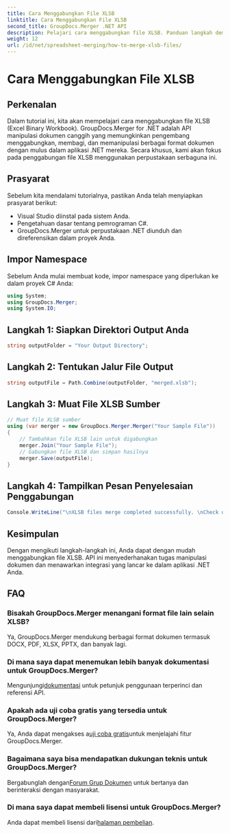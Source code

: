 ```yaml
---
title: Cara Menggabungkan File XLSB
linktitle: Cara Menggabungkan File XLSB
second_title: GroupDocs.Merger .NET API
description: Pelajari cara menggabungkan file XLSB. Panduan langkah demi langkah ini menyederhanakan tugas manipulasi dokumen.
weight: 12
url: /id/net/spreadsheet-merging/how-to-merge-xlsb-files/
---
```


# Cara Menggabungkan File XLSB

## Perkenalan
Dalam tutorial ini, kita akan mempelajari cara menggabungkan file XLSB (Excel Binary Workbook). GroupDocs.Merger for .NET adalah API manipulasi dokumen canggih yang memungkinkan pengembang menggabungkan, membagi, dan memanipulasi berbagai format dokumen dengan mulus dalam aplikasi .NET mereka. Secara khusus, kami akan fokus pada penggabungan file XLSB menggunakan perpustakaan serbaguna ini.
## Prasyarat
Sebelum kita mendalami tutorialnya, pastikan Anda telah menyiapkan prasyarat berikut:
- Visual Studio diinstal pada sistem Anda.
- Pengetahuan dasar tentang pemrograman C#.
- GroupDocs.Merger untuk perpustakaan .NET diunduh dan direferensikan dalam proyek Anda.
  

## Impor Namespace
Sebelum Anda mulai membuat kode, impor namespace yang diperlukan ke dalam proyek C# Anda:
```csharp
using System; 
using GroupDocs.Merger;
using System.IO;
```
## Langkah 1: Siapkan Direktori Output Anda
```csharp
string outputFolder = "Your Output Directory";
```
## Langkah 2: Tentukan Jalur File Output
```csharp
string outputFile = Path.Combine(outputFolder, "merged.xlsb");
```
## Langkah 3: Muat File XLSB Sumber
```csharp
// Muat file XLSB sumber
using (var merger = new GroupDocs.Merger.Merger("Your Sample File"))
{
    // Tambahkan file XLSB lain untuk digabungkan
    merger.Join("Your Sample File");
    // Gabungkan file XLSB dan simpan hasilnya
    merger.Save(outputFile);
}
```
## Langkah 4: Tampilkan Pesan Penyelesaian Penggabungan
```csharp
Console.WriteLine("\nXLSB files merge completed successfully. \nCheck output in {0}", outputFolder);
```

## Kesimpulan
Dengan mengikuti langkah-langkah ini, Anda dapat dengan mudah menggabungkan file XLSB. API ini menyederhanakan tugas manipulasi dokumen dan menawarkan integrasi yang lancar ke dalam aplikasi .NET Anda.

## FAQ
### Bisakah GroupDocs.Merger menangani format file lain selain XLSB?
Ya, GroupDocs.Merger mendukung berbagai format dokumen termasuk DOCX, PDF, XLSX, PPTX, dan banyak lagi.
### Di mana saya dapat menemukan lebih banyak dokumentasi untuk GroupDocs.Merger?
 Mengunjungi[dokumentasi](https://tutorials.groupdocs.com/merger/net/) untuk petunjuk penggunaan terperinci dan referensi API.
### Apakah ada uji coba gratis yang tersedia untuk GroupDocs.Merger?
 Ya, Anda dapat mengakses a[uji coba gratis](https://releases.groupdocs.com/)untuk menjelajahi fitur GroupDocs.Merger.
### Bagaimana saya bisa mendapatkan dukungan teknis untuk GroupDocs.Merger?
 Bergabunglah dengan[Forum Grup Dokumen](https://forum.groupdocs.com/c/merger/32) untuk bertanya dan berinteraksi dengan masyarakat.
### Di mana saya dapat membeli lisensi untuk GroupDocs.Merger?
 Anda dapat membeli lisensi dari[halaman pembelian](https://purchase.groupdocs.com/buy).